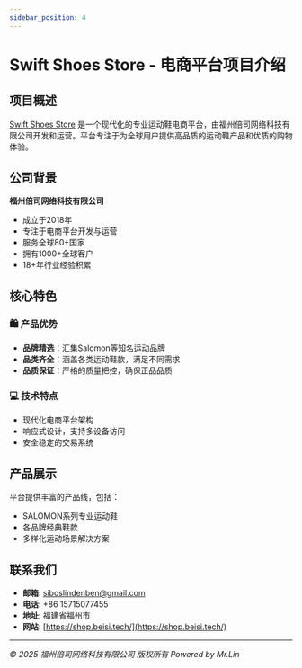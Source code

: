 ```yaml
---
sidebar_position: 4
---
```

# Swift Shoes Store - 电商平台项目介绍

## 项目概述

[Swift Shoes Store](https://shop.beisi.tech/) 是一个现代化的专业运动鞋电商平台，由福州倍司网络科技有限公司开发和运营。平台专注于为全球用户提供高品质的运动鞋产品和优质的购物体验。

## 公司背景

**福州倍司网络科技有限公司**
- 成立于2018年
- 专注于电商平台开发与运营
- 服务全球80+国家
- 拥有1000+全球客户
- 18+年行业经验积累

## 核心特色

### 🛍️ 产品优势
- **品牌精选**：汇集Salomon等知名运动品牌
- **品类齐全**：涵盖各类运动鞋款，满足不同需求
- **品质保证**：严格的质量把控，确保正品品质


### 💻 技术特点
- 现代化电商平台架构
- 响应式设计，支持多设备访问
- 安全稳定的交易系统

## 产品展示
平台提供丰富的产品线，包括：
- SALOMON系列专业运动鞋
- 各品牌经典鞋款
- 多样化运动场景解决方案

## 联系我们

- **邮箱**: siboslindenben@gmail.com
- **电话**: +86 15715077455
- **地址**: 福建省福州市
- **网站**: [https://shop.beisi.tech/](https://shop.beisi.tech/)

---

*© 2025 福州倍司网络科技有限公司 版权所有*
*Powered by Mr.Lin*